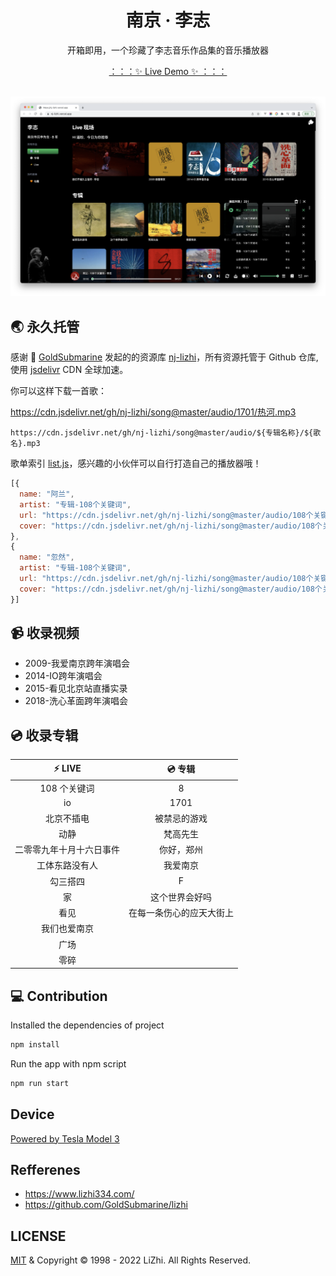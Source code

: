 <h1 align="center">南京 · 李志</h1>

<p align="center">开箱即用，一个珍藏了李志音乐作品集的音乐播放器</p>

<div align="center">
  <a href="https://lizhi.turkyden.com" target="_blank">：：：✨ Live Demo ✨ ：：：</a>
</div>

<br/>

![logos](./screenshot.png)

## 🌏 永久托管

感谢 💚 [GoldSubmarine](https://github.com/GoldSubmarine) 发起的的资源库 [nj-lizhi](https://github.com/nj-lizhi)，所有资源托管于 Github 仓库, 使用 [jsdelivr](https://www.jsdelivr.com/) CDN 全球加速。

你可以这样下载一首歌：

https://cdn.jsdelivr.net/gh/nj-lizhi/song@master/audio/1701/热河.mp3

```
https://cdn.jsdelivr.net/gh/nj-lizhi/song@master/audio/${专辑名称}/${歌名}.mp3
```

歌单索引 [list.js](https://cdn.jsdelivr.net/gh/nj-lizhi/song@master/audio/list.js)，感兴趣的小伙伴可以自行打造自己的播放器哦！

```js
[{
  name: "阿兰",
  artist: "专辑-108个关键词",
  url: "https://cdn.jsdelivr.net/gh/nj-lizhi/song@master/audio/108个关键词/阿兰.mp3",
  cover: "https://cdn.jsdelivr.net/gh/nj-lizhi/song@master/audio/108个关键词/cover.png",
},
{
  name: "忽然",
  artist: "专辑-108个关键词",
  url: "https://cdn.jsdelivr.net/gh/nj-lizhi/song@master/audio/108个关键词/忽然.mp3",
  cover: "https://cdn.jsdelivr.net/gh/nj-lizhi/song@master/audio/108个关键词/cover.png",
}]
```

## 📹 收录视频

- 2009-我爱南京跨年演唱会
- 2014-IO跨年演唱会
- 2015-看见北京站直播实录
- 2018-洗心革面跨年演唱会

## 💿 收录专辑

| :zap: **LIVE**           | 💿 **专辑**           |
| :------------------------: | :------------------------: |
| 108 个关键词             | 8                        |
| io                       | 1701                     |
| 北京不插电               | 被禁忌的游戏             |
| 动静                     | 梵高先生                 |
| 二零零九年十月十六日事件 | 你好，郑州               |
| 工体东路没有人           | 我爱南京                 |
| 勾三搭四                 | F                        |
| 家                       | 这个世界会好吗           |
| 看见                     | 在每一条伤心的应天大街上 |
| 我们也爱南京             |                          |
| 广场                     |                          |
| 零碎                     |                          |


## 💻 Contribution

Installed the dependencies of project

```bash
npm install
```

Run the app with npm script

```bash
npm run start
```

## Device

[Powered by Tesla Model 3](https://github.com/turkyden/lizhi-app/issues/1)

## Refferenes

- https://www.lizhi334.com/
- https://github.com/GoldSubmarine/lizhi

## LICENSE

[MIT](https://git.woa.com/ihub/ihub-pix/blob/master/LICENSE) & Copyright © 1998 - 2022 LiZhi. All Rights Reserved.
